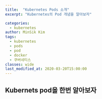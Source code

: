 ```yaml
---
title:  "Kubernetes Pods 소개"
excerpt: "Kubernetes의 Pod 개념을 알아보자"

categories:
  - kubernetes
author: MinSik Kim
tags:
  - kubernetes
  - pods
  - pod
  - docker
  - 쿠버네티스
classes: wide
last_modified_at: 2020-03-20T15:00:00
---
```


## Kubernets pod을 한번 알아보자
